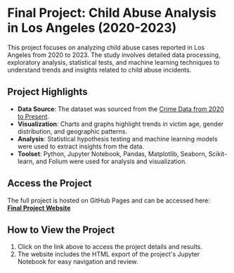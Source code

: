 # Final Project: Child Abuse Analysis in Los Angeles (2020-2023)

This project focuses on analyzing child abuse cases reported in Los Angeles from 2020 to 2023. The study involves detailed data processing, exploratory analysis, statistical tests, and machine learning techniques to understand trends and insights related to child abuse incidents.

## Project Highlights

- **Data Source**: The dataset was sourced from the [Crime Data from 2020 to Present](https://catalog.data.gov/dataset/crime-data-from-2020-to-present).
- **Visualization**: Charts and graphs highlight trends in victim age, gender distribution, and geographic patterns.
- **Analysis**: Statistical hypothesis testing and machine learning models were used to extract insights from the data.
- **Toolset**: Python, Jupyter Notebook, Pandas, Matplotlib, Seaborn, Scikit-learn, and Folium were used for analysis and visualization.

## Access the Project

The full project is hosted on GitHub Pages and can be accessed here:  
**[Final Project Website](https://narendrarane50.github.io/Final_Project.html)**

## How to View the Project

1. Click on the link above to access the project details and results.
2. The website includes the HTML export of the project's Jupyter Notebook for easy navigation and review.
